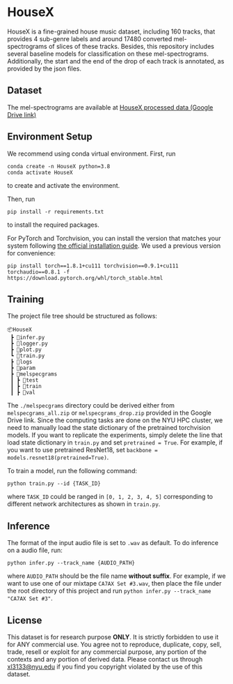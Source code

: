 # HouseX

HouseX is a fine-grained house music dataset, including 160 tracks, that provides 4 sub-genre labels and around 17480 converted mel-spectrograms of slices of these tracks. Besides, this repository includes several baseline models for classification on these mel-spectrograms. Additionally, the start and the end of the drop of each track is annotated, as provided by the json files.


## Dataset
The mel-spectrograms are available at 
[HouseX processed data (Google Drive link)](https://drive.google.com/drive/u/1/folders/1HHi_WadYdea791zOq0Ib07AAPsR__yH-)


## Environment Setup
We recommend using conda virtual environment. First, run

```
conda create -n HouseX python=3.8
conda activate HouseX
```

to create and activate the environment.

Then, run

`pip install -r requirements.txt`

to install the required packages.

For PyTorch and Torchvision, you can install the version that matches your system following [the official installation guide](https://pytorch.org/get-started/locally/). We used a previous version for convenience:

`pip install torch==1.8.1+cu111 torchvision==0.9.1+cu111 torchaudio==0.8.1 -f https://download.pytorch.org/whl/torch_stable.html
`


## Training

The project file tree should be structured as follows:
```
📦HouseX
 ┣ 📜infer.py
 ┣ 📜logger.py
 ┣ 📜plot.py
 ┗ 📜train.py
 ┣ 📂logs
 ┣ 📂param
 ┣ 📂melspecgrams
 ┃ ┣ 📂test
 ┃ ┣ 📂train
 ┃ ┣ 📂val
```
The `./melspecgrams` directory could be derived either from `melspecgrams_all.zip` or `melspecgrams_drop.zip` provided in the Google Drive link.
Since the computing tasks are done on the NYU HPC cluster, we need to manually load the state dictionary of the pretrained torchvision models. If you want to replicate the experiments, simply delete the line that load state dictionary in `train.py` and set `pretrained = True`. For example, if you want to use pretrained ResNet18, set `backbone = models.resnet18(pretrained=True)`.

To train a model, run the following command:

`python train.py --id {TASK_ID}`

where `TASK_ID` could be ranged in `[0, 1, 2, 3, 4, 5]` corresponding to different network architectures as shown in `train.py`.


## Inference

The format of the input audio file is set to `.wav` as default. To do inference on a audio file, run:

`python infer.py --track_name {AUDIO_PATH}`

where `AUDIO_PATH` should be the file name **without suffix**. For example, if we want to use one of our mixtape `CA7AX Set #3.wav`, then place the file under the root directory of this project and run `python infer.py --track_name "CA7AX Set #3"`.


## License

This dataset is for research purpose **ONLY**. It is strictly forbidden to use it for ANY commercial use. You agree not to reproduce, duplicate, copy, sell, trade, resell or exploit for any commercial purpose, any portion of the contexts and any portion of derived data. Please contact us through xl3133@nyu.edu if you find you copyright violated by the use of this dataset.


